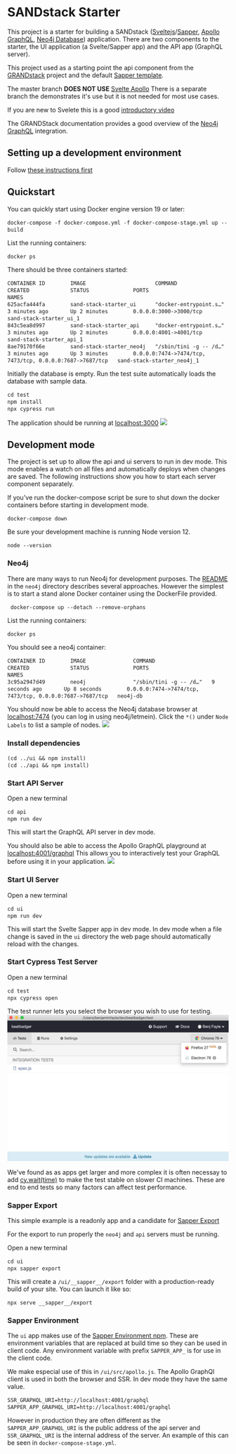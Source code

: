 # SANDstack Starter

This project is a starter for building a SANDstack ([Sveltejs](https://svelte.dev/)/[Sapper](https://sapper.svelte.dev/), [Apollo GraphQL](https://www.apollographql.com/), [Neo4j Database](https://neo4j.com/neo4j-graph-database/)) application. There are two components to the starter, the UI application (a Svelte/Sapper app) and the API app (GraphQL server).

This project used as a starting point the api component from the [GRANDstack](https://grandstack.io) project and the default [Sapper template](https://github.com/sveltejs/sapper-template).

The master branch **DOES NOT USE** [Svelte Apollo](https://github.com/timhall/svelte-apollo) There is a separate branch the demonstrates it's use but it is not needed for most use cases.

If you are new to Svelete this is a good [introductory video](https://youtu.be/AdNJ3fydeao)

The GRANDStack documentation provides a good overview of the [Neo4j GraphQL](https://grandstack.io/docs/neo4j-graphql-overview.html) integration.

## Setting up a development environment

Follow [these instructions first](./README-DEV.md)

## Quickstart

You can quickly start using Docker engine version 19 or later:

```
docker-compose -f docker-compose.yml -f docker-compose-stage.yml up --build
```

List the running containers:

```
docker ps
```

There should be three containers started:

```
CONTAINER ID        IMAGE                      COMMAND                  CREATED             STATUS              PORTS                                                      NAMES
625acfa444fa        sand-stack-starter_ui      "docker-entrypoint.s…"   3 minutes ago       Up 2 minutes        0.0.0.0:3000->3000/tcp                                     sand-stack-starter_ui_1
843c5ea8d997        sand-stack-starter_api     "docker-entrypoint.s…"   3 minutes ago       Up 2 minutes        0.0.0.0:4001->4001/tcp                                     sand-stack-starter_api_1
8ae79170f66e        sand-stack-starter_neo4j   "/sbin/tini -g -- /d…"   3 minutes ago       Up 3 minutes        0.0.0.0:7474->7474/tcp, 7473/tcp, 0.0.0.0:7687->7687/tcp   sand-stack-starter_neo4j_1
```

Initially the database is empty. Run the test suite automatically loads the database with sample data.

```
cd test
npm install
npx cypress run
```

The application should be running at [localhost:3000](http://localhost:3000)
![](img/app-browser.jpg)

## Development mode

The project is set up to allow the api and ui servers to run in dev mode. This mode enables a watch on all files and automatically deploys when changes are saved. The following instructions show you how to start each server component separately.

If you've run the docker-compose script be sure to shut down the docker containers before starting in development mode.

```
docker-compose down
```

Be sure your development machine is running Node version 12.

```
node --version
```

### Neo4j

There are many ways to run Neo4j for development purposes. The [README](neo4j/README.md) in the `neo4j` directory describes several approaches. However the simplest is to start a stand alone Docker container using the DockerFile provided.

```
 docker-compose up --detach --remove-orphans
```

List the running containers:

```
docker ps
```

You should see a neo4j container:

```
CONTAINER ID        IMAGE               COMMAND                  CREATED             STATUS              PORTS                                                      NAMES
3c95a2947d49        neo4j               "/sbin/tini -g -- /d…"   9 seconds ago       Up 8 seconds        0.0.0.0:7474->7474/tcp, 7473/tcp, 0.0.0.0:7687->7687/tcp   neo4j-db
```

You should now be able to access the Neo4j database browser at [localhost:7474](http://localhost:7474) (you can log in using neo4j/letmein). Click the `*()` under `Node Labels` to list a sample of nodes.
![](img/neo4j-browser.jpg)

### Install dependencies

```
(cd ../ui && npm install)
(cd ../api && npm install)
```

### Start API Server

Open a new terminal

```
cd api
npm run dev
```

This will start the GraphQL API server in dev mode.

You should also be able to access the Apollo GraphQL playground at [localhost:4001/graphql](http://localhost:4001/graphql) This allows you to interactively test your GraphQL before using it in your application.
![](img/graphql-browser.jpg)

### Start UI Server

Open a new terminal

```
cd ui
npm run dev
```

This will start the Svelte Sapper app in dev mode. In dev mode when a file change is saved in the `ui` directory the web page should automatically reload with the changes.

### Start Cypress Test Server

Open a new terminal

```
cd test
npx cypress open
```

The test runner lets you select the browser you wish to use for testing.
![](img/cypress-test-runner.jpg)

We've found as as apps get larger and more complex it is often necessay to add [cy.wait(time)](https://docs.cypress.io/api/commands/wait.html#Syntax) to make the test stable on slower CI machines. These are end to end tests so many factors can affect test performance.

### Sapper Export

This simple example is a readonly app and a candidate for [Sapper Export](https://sapper.svelte.dev/docs#Exporting)

For the export to run properly the `neo4j` and `api` servers must be running.

Open a new terminal

```
cd ui
npx sapper export
```

This will create a `/ui/__sapper__/export` folder with a production-ready build of your site. You can launch it like so:

```
npx serve __sapper__/export
```

### Sapper Environment

The `ui` app makes use of the [Sapper Environment npm](https://www.npmjs.com/package/sapper-environment). These are environment variables that are replaced at build time so they can be used in client code. Any environment variable with prefix `SAPPER_APP_` is for use in the client code.

We make especial use of this in `/ui/src/apollo.js`. The Apollo GraphQl client is used in both the browser and SSR. In dev mode they have the same value.

```
SSR_GRAPHQL_URI=http://localhost:4001/graphql
SAPPER_APP_GRAPHQL_URI=http://localhost:4001/graphql
```

However in production they are often different as the `SAPPER_APP_GRAPHQL_URI` is the public address of the api server and `SSR_GRAPHQL_URI` is the internal address of the server. An example of this can be seen in `docker-compose-stage.yml`.
